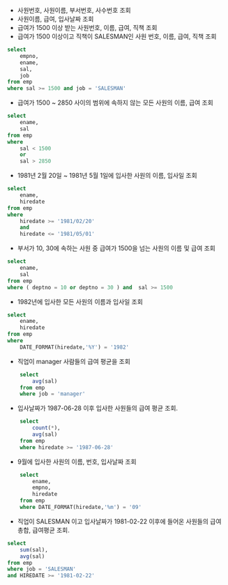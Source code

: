 - 사원번호, 사원이름, 부서번호, 사수번호 조회
- 사원이름, 급여, 입사날짜 조회
- 급여가 1500 이상 받는 사원번호, 이름, 급여, 직책 조회
- 급여가 1500 이상이고 직책이 SALESMAN인 사원 번호, 이름, 급여, 직책 조회
```sql
select 
	empno,
    ename,
    sal,
	job
from emp
where sal >= 1500 and job = 'SALESMAN'
```
- 급여가 1500 ~ 2850 사이의 범위에 속하지 않는 모든 사원의 이름, 급여 조회
```sql
select 
    ename,
    sal
from emp
where 
    sal < 1500 
    or 
    sal > 2850
```
- 1981년 2월 20일 ~ 1981년 5월 1일에 입사한 사원의 이름, 입사일 조회
```sql
select 
    ename, 
    hiredate 
from emp
where 
    hiredate >= '1981/02/20' 
    and 
    hiredate <= '1981/05/01'
```
- 부서가 10, 30에 속하는 사원 중 급여가 1500을 넘는 사원의 이름 및 급여 조회
```sql
select 
    ename, 
    sal 
from emp
where ( deptno = 10 or deptno = 30 ) and  sal >= 1500
```
- 1982년에 입사한 모든 사원의 이름과 입사일 조회
```sql
select 
    ename, 
    hiredate 
from emp 
where 
    DATE_FORMAT(hiredate,'%Y') = '1982'
```
- 직업이 manager 사람들의 급여 평균을 조회
```sql
	select 
		avg(sal)
	from emp
	where job = 'manager'
```
- 입사날짜가 1987-06-28 이후 입사한 사원들의 급여 평균 조회.
```sql
    select 
		count(*),
		avg(sal)
	from emp 
	where hiredate >= '1987-06-28'
```
- 9월에 입사한 사원의 이름, 번호, 입사날짜 조회
```sql
	select 
		ename, 
		empno,
		hiredate 
	from emp 
	where DATE_FORMAT(hiredate,'%m') = '09'
```
- 직업이 SALESMAN 이고 입사날짜가 1981-02-22 이후에 들어온 사원들의 급여 총합, 급여평균 조회.
```sql
select 
	sum(sal),
	avg(sal)
from emp
where job = 'SALESMAN'
and HIREDATE >= '1981-02-22'
```
